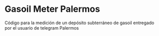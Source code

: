 # Gasoil Meter Palermos
Código para la medición de un depósito subterráneo de gasoil entregado por el usuario de telegram Palermos
